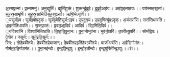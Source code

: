 

  
अ॒स्यप्र॒त्नां। प्र॒त्नामनु॑। अनु॒द्युतिं॑। द्युतिं॑शु॒क्रं। शु॒क्रन्दु॑दुह्रे। दु॒दु॒ह्रे॒अह्र॑य:। अह्र॑य॒इत्यह्र॑य:।। पय॑स्सहस्र॒सां। स॒ह॒स्र॒सामृषिं॑। स॒ह॒स्र॒सामिति॑स॒ह॒स्र॒ऽसां। ऋषि॒मित्यृषिं॑।।  
॒यंसूर्य॑इव। सूर्य॑इवोप॒दृक्। सूर्य॑इ॒वेति॒सूर्य॑:ऽइव। उ॒प॒दृग॒यं। उ॒प॒दृगित्यु॑प॒ऽदृक्। अ॒यंसरां॑सि। सरां॑सिधावति। धा॒व॒तीति॑धावति।। स॒प्तप्र॒वत॑:। प्र॒वत॒आ॒दिवं॑। आदिवं॑। दिव॒मिति॒दिवं॑।।  
॒यंविश्वा॑नि। विश्वा॑नितिष्टति। ति॒ष्ट॒ति॒पु॒ना॒न:। पु॒ना॒नोभुव॑ना। भुव॑नो॒परि॑। उ॒परीत्यु॒परि॑।। सोमो॑दे॒व:। दे॒वोन। नसूर्य॑:। सूर्य॒इति॒सूर्य॑:।।  
रि॑ण:। नो॒दे॒ववी॑तये। दे॒ववी॑तये॒वाजा॑न्। दे॒ववी॑तय॒इति॑दे॒वऽवी॑तये। वाजाँ॑अर्षसि। अ॒र्ष॒सि॒गोम॑त:। गोम॑त॒इति॒गोऽम॑त:।। पु॒ना॒नइ॑न्दो। इ॒न्द॒वि॒न्द्र॒यु:। इ॒न्दो॒इती॑न्दो। इ॒न्द्र॒युरिती॑न्द्र॒ऽयु:।।11।।  
